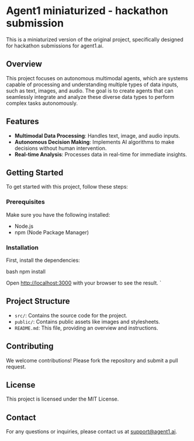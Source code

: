 # Agent1 miniaturized - hackathon submission

This is a miniaturized version of the original project, specifically designed for hackathon submissions for agent1.ai.

## Overview

This project focuses on autonomous multimodal agents, which are systems capable of processing and understanding multiple types of data inputs, such as text, images, and audio. The goal is to create agents that can seamlessly integrate and analyze these diverse data types to perform complex tasks autonomously.

## Features

- **Multimodal Data Processing**: Handles text, image, and audio inputs.
- **Autonomous Decision Making**: Implements AI algorithms to make decisions without human intervention.
- **Real-time Analysis**: Processes data in real-time for immediate insights.

## Getting Started

To get started with this project, follow these steps:

### Prerequisites

Make sure you have the following installed:

- Node.js
- npm (Node Package Manager)

### Installation

First, install the dependencies:

bash
npm install


Open [http://localhost:3000](http://localhost:3000) with your browser to see the result.
`
## Project Structure

- `src/`: Contains the source code for the project.
- `public/`: Contains public assets like images and stylesheets.
- `README.md`: This file, providing an overview and instructions.

## Contributing

We welcome contributions! Please fork the repository and submit a pull request.

## License

This project is licensed under the MIT License.

## Contact

For any questions or inquiries, please contact us at [support@agent1.ai](mailto:support@agent1.ai).

